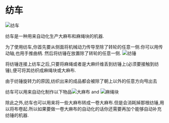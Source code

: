 # 纺车

![纺车](block:betterwithaddons:loom@0)

纺车是一种用来自动化生产大麻布和麻绳块的机器.

为了使用纺车,你首先要从侧面将机械动力传导至除了转轮的任意一侧.你可以用传动轴,也用手推曲柄.
然后将纺锤在放置除了转轮的任意一侧.
![纺锤](block:betterwithaddons:spindle@0)

将纺锤连接上纺车之后,只要将麻绳或者是大麻纤维丢到纺锤上(必须要接触到纺锤),便可将其纺织成麻绳块或大麻布.

由于纺锤旋转力的原因,纺织出来的成品都会被除了朝上以外的任意方向甩出去

纺车可以用来自动化制作以下物品![大麻布](item:betterwithmods:material@4) and ![麻绳块](block:betterwithmods:aesthetic@4)

除此之外,纺车也可以用来将一些大麻布转成一卷大麻布.但是会消耗掉那根纺锤,用以将布卷起.所以如果要做一卷大麻布的自动化的话你还需要再加个能够自动补充纺锤的机器.